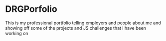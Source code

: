 # DRGPorfolio
 
This is my professional portfolio telling employers and people about me and showing off some of the projects and JS challenges that i have been working on 
